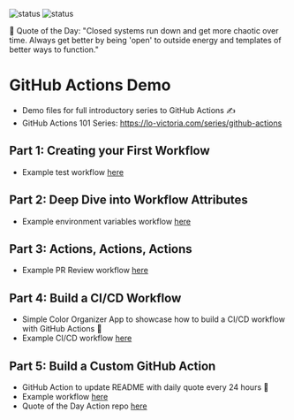 ![status](https://github.com/victoria-lo/github-action-demo/actions/workflows/ci-cd.yml/badge.svg)
![status](https://github.com/victoria-lo/github-action-demo/actions/workflows/qotd.yml/badge.svg)

<!-- start quote -->
💬 Quote of the Day: "Closed systems run down and get more chaotic over time. Always get better by being 'open' to outside energy and templates of better ways to function."
<!-- end quote -->

# GitHub Actions Demo
- Demo files for full introductory series to GitHub Actions ✍️
- GitHub Actions 101 Series: https://lo-victoria.com/series/github-actions

## Part 1: Creating your First Workflow
- Example test workflow [here](https://github.com/victoria-lo/github-action-demo/blob/main/.github/workflows/test.yml)

## Part 2: Deep Dive into Workflow Attributes
- Example environment variables workflow [here](https://github.com/victoria-lo/github-action-demo/blob/main/.github/workflows/env_tutorial.yml)

## Part 3: Actions, Actions, Actions
- Example PR Review workflow [here](https://github.com/victoria-lo/github-action-demo/blob/main/.github/workflows/PR_action_example.yml)

## Part 4: Build a CI/CD Workflow
- Simple Color Organizer App to showcase how to build a CI/CD workflow with GitHub Actions 🎨
- Example CI/CD workflow [here](https://github.com/victoria-lo/github-action-demo/blob/main/.github/workflows/ci-cd.yml)

## Part 5: Build a Custom GitHub Action
- GitHub Action to update README with daily quote every 24 hours 💬
- Example workflow [here](https://github.com/victoria-lo/github-action-demo/blob/main/.github/workflows/qotd.yml)
- Quote of the Day Action repo [here](https://github.com/victoria-lo/qotd-github-action)
